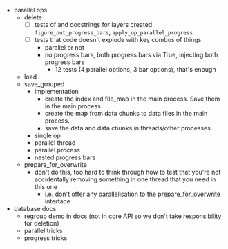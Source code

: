 - parallel ops
    - delete
        - [ ] tests of and docstrings for layers created `figure_out_progress_bars`, `apply_op_parallel_progress`
        - [ ] tests that code doesn't explode with key combos of things
            - parallel or not
            - no progress bars, both progress bars via True, injecting both progress bars
                - 12 tests (4 parallel options, 3 bar options), that's enough
    - load
    - save_grouped
        - implementation
            - create the index and file_map in the main process. Save them in the main process
            - create the map from data chunks to data files in the main process.
            - save the data and data chunks in threads/other processes.
        - single op
        - parallel thread
        - parallel process
        - nested progress bars
    - prepare_for_overwrite
        - don't do this, too hard to think through how to test
          that you're not accidentally removing something in one thread that you need in this one
            - i.e. don't offer any parallelisation to the prepare_for_overwrite interface
- database docs
    - regroup demo in docs (not in core API so we don't take responsibility for deletion)
    - parallel tricks
    - progress tricks
